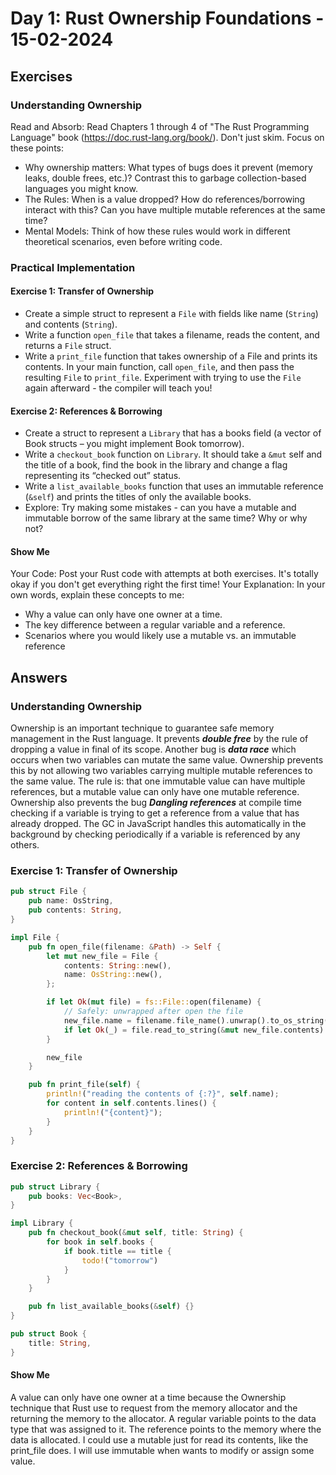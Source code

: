 # Day 1: Rust Ownership Foundations - 15-02-2024

## Exercises

### Understanding Ownership

Read and Absorb: Read Chapters 1 through 4 of "The Rust Programming Language" book (https://doc.rust-lang.org/book/). Don't just skim. Focus on these points:

- Why ownership matters: What types of bugs does it prevent (memory leaks, double frees, etc.)? Contrast this to garbage collection-based languages you might know.
- The Rules: When is a value dropped? How do references/borrowing interact with this? Can you have multiple mutable references at the same time?
- Mental Models: Think of how these rules would work in different theoretical scenarios, even before writing code.

### Practical Implementation

#### Exercise 1: Transfer of Ownership

- Create a simple struct to represent a `File` with fields like name (`String`) and contents (`String`).
- Write a function `open_file` that takes a filename, reads the content, and returns a `File` struct.
- Write a `print_file` function that takes ownership of a File and prints its contents.
  In your main function, call `open_file`, and then pass the resulting `File` to `print_file`. Experiment with trying to use the `File` again afterward - the compiler will teach you!

#### Exercise 2: References & Borrowing

- Create a struct to represent a ``Library`` that has a books field (a vector of Book structs – you might implement Book tomorrow).
- Write a ``checkout_book`` function on ``Library``. It should take a `&mut` self and the title of a book, find the book in the library and change a flag representing its “checked out” status.
- Write a `list_available_books` function that uses an immutable reference (`&self`) and prints the titles of only the available books.
- Explore: Try making some mistakes - can you have a mutable and immutable borrow of the same library at the same time? Why or why not?

#### Show Me
Your Code: Post your Rust code with attempts at both exercises. It's totally okay if you don't get everything right the first time!
Your Explanation: In your own words, explain these concepts to me:
- Why a value can only have one owner at a time.
- The key difference between a regular variable and a reference.
- Scenarios where you would likely use a mutable vs. an immutable reference

## Answers

### Understanding Ownership

Ownership is an important technique to guarantee safe memory management in the Rust language. It prevents **_double free_** by the rule of dropping a value in final of its scope. Another bug is **_data race_** which occurs when two variables can mutate the same value. Ownership prevents this by not allowing two variables carrying multiple mutable references to the same value. The rule is: that one immutable value can have multiple references, but a mutable value can only have one mutable reference. Ownership also prevents the bug **_Dangling references_** at compile time checking if a variable is trying to get a reference from a value that has already dropped. The GC in JavaScript handles this automatically in the background by checking periodically if a variable is referenced by any others.


### Exercise 1: Transfer of Ownership
```rs
pub struct File {
    pub name: OsString,
    pub contents: String,
}

impl File {
    pub fn open_file(filename: &Path) -> Self {
        let mut new_file = File {
            contents: String::new(),
            name: OsString::new(),
        };

        if let Ok(mut file) = fs::File::open(filename) {
            // Safely: unwrapped after open the file
            new_file.name = filename.file_name().unwrap().to_os_string();
            if let Ok(_) = file.read_to_string(&mut new_file.contents) {}
        }

        new_file
    }

    pub fn print_file(self) {
        println!("reading the contents of {:?}", self.name);
        for content in self.contents.lines() {
            println!("{content}");
        }
    }
}

```

### Exercise 2: References & Borrowing
```rs
pub struct Library {
    pub books: Vec<Book>,
}

impl Library {
    pub fn checkout_book(&mut self, title: String) {
        for book in self.books {
            if book.title == title {
                todo!("tomorrow")
            }
        }
    }

    pub fn list_available_books(&self) {}
}

pub struct Book {
    title: String,
}

```
#### Show Me
A value can only have one owner at a time because the Ownership technique that Rust use to request from the memory allocator and the returning the memory to the allocator.
A regular variable points to the data type that was assigned to it. The reference points to the memory where the data is allocated.
I could use a mutable just for read its contents, like the print_file does. I will use immutable when wants to modify or assign some value.

